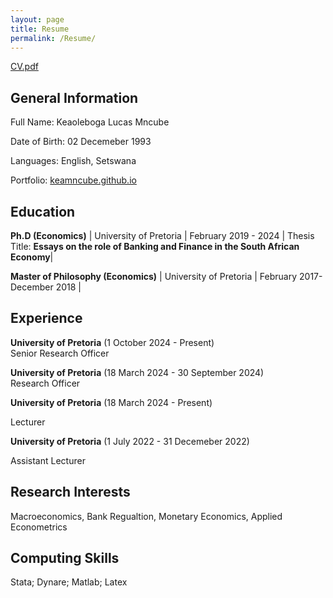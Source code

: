 ```yaml
---
layout: page
title: Resume
permalink: /Resume/
---
```





[CV.pdf](https://github.com/keamncube/keamncube.github.io/files/15240263/CV.pdf)


## General Information
Full Name:  Keaoleboga Lucas Mncube 

Date of Birth:  02 Decemeber 1993

Languages: English, Setswana

Portfolio: [keamncube.github.io](https://keamncube.github.io)

## Education
**Ph.D (Economics)** | University of Pretoria | February 2019 - 2024  | Thesis Title: **Essays on the role of Banking and Finance in the South African Economy**|

**Master of Philosophy (Economics)** | University of Pretoria | February 2017-December 2018 |



## Experience
**University of Pretoria** (1 October 2024 - Present)   
Senior Research Officer


**University of Pretoria** (18 March 2024 - 30 September 2024)   
Research Officer


**University of Pretoria** (18 March 2024 - Present)

Lecturer


**University of Pretoria** (1 July 2022 - 31 Decemeber 2022)

Assistant Lecturer


## Research Interests
Macroeconomics, Bank Regualtion, Monetary Economics, Applied Econometrics


## Computing Skills
Stata; Dynare; Matlab; Latex




